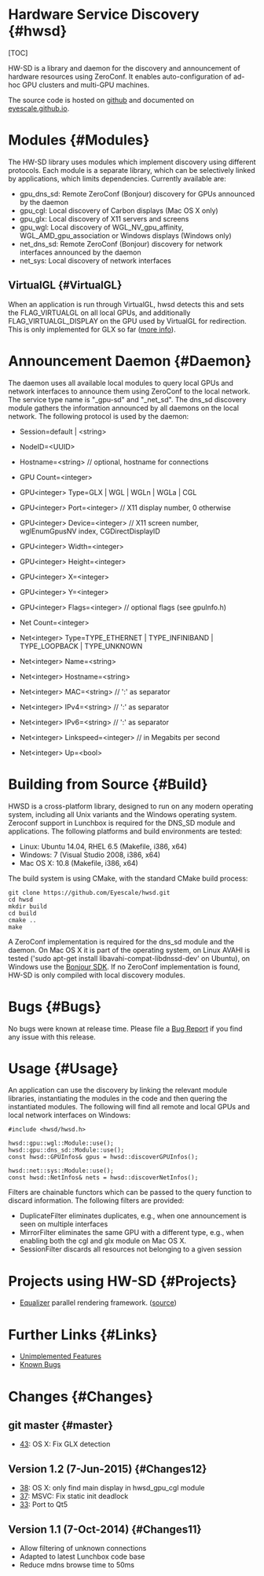 # Hardware Service Discovery {#hwsd}

[TOC]

HW-SD is a library and daemon for the discovery and announcement of
hardware resources using ZeroConf. It enables auto-configuration
of ad-hoc GPU clusters and multi-GPU machines.

The source code is hosted on
[github](https://github.com/Eyescale/hwsd) and documented on
[eyescale.github.io](https://eyescale.github.io/#hwsd).

# Modules {#Modules}

The HW-SD library uses modules which implement discovery using
different protocols. Each module is a separate library, which can be
selectively linked by applications, which limits dependencies. Currently
available are:

- gpu_dns_sd: Remote ZeroConf (Bonjour) discovery for GPUs announced by
  the daemon
- gpu_cgl: Local discovery of Carbon displays (Mac OS X only)
- gpu_glx: Local discovery of X11 servers and screens
- gpu_wgl: Local discovery of WGL_NV_gpu_affinity, WGL_AMD_gpu_association
  or Windows displays (Windows only)
- net_dns_sd: Remote ZeroConf (Bonjour) discovery for network interfaces
  announced by the daemon
- net_sys: Local discovery of network interfaces

## VirtualGL {#VirtualGL}

When an application is run through VirtualGL, hwsd detects this and
sets the FLAG\_VIRTUALGL on all local GPUs, and additionally
FLAG\_VIRTUALGL\_DISPLAY on the GPU used by VirtualGL for
redirection. This is only implemented for GLX so far
([more info](https://github.com/Eyescale/Equalizer/issues/67)).

# Announcement Daemon {#Daemon}

The daemon uses all available local modules to query local GPUs and
network interfaces to announce them using ZeroConf to the local
network. The service type name is "_gpu-sd" and "_net_sd". The dns_sd
discovery module gathers the information announced by all daemons on the
local network. The following protocol is used by the daemon:

* Session=default | &lt;string&gt;
* NodeID=&lt;UUID&gt;
* Hostname=&lt;string&gt; // optional, hostname for connections

* GPU Count=&lt;integer&gt;
* GPU&lt;integer&gt; Type=GLX | WGL | WGLn | WGLa | CGL
* GPU&lt;integer&gt; Port=&lt;integer&gt; // X11 display number, 0 otherwise
* GPU&lt;integer&gt; Device=&lt;integer&gt; // X11 screen number,
  wglEnumGpusNV index, CGDirectDisplayID
* GPU&lt;integer&gt; Width=&lt;integer&gt;
* GPU&lt;integer&gt; Height=&lt;integer&gt;
* GPU&lt;integer&gt; X=&lt;integer&gt;
* GPU&lt;integer&gt; Y=&lt;integer&gt;
* GPU&lt;integer&gt; Flags=&lt;integer&gt; // optional flags (see gpuInfo.h)

* Net Count=&lt;integer&gt;
* Net&lt;integer&gt; Type=TYPE_ETHERNET | TYPE_INFINIBAND | TYPE_LOOPBACK | TYPE_UNKNOWN
* Net&lt;integer&gt; Name=&lt;string&gt;
* Net&lt;integer&gt; Hostname=&lt;string&gt;
* Net&lt;integer&gt; MAC=&lt;string&gt; // ':' as separator
* Net&lt;integer&gt; IPv4=&lt;string&gt; // ':' as separator
* Net&lt;integer&gt; IPv6=&lt;string&gt; // ':' as separator
* Net&lt;integer&gt; Linkspeed=&lt;integer&gt; // in Megabits per second
* Net&lt;integer&gt; Up=&lt;bool&gt;

# Building from Source {#Build}

HWSD is a cross-platform library, designed to run on any modern
operating system, including all Unix variants and the Windows operating
system.  Zeroconf support in Lunchbox is required for the DNS_SD module
and applications. The following platforms and build environments are
tested:

* Linux: Ubuntu 14.04, RHEL 6.5 (Makefile, i386, x64)
* Windows: 7 (Visual Studio 2008, i386, x64)
* Mac OS X: 10.8 (Makefile, i386, x64)

The build system is using CMake, with the standard CMake build process:

    git clone https://github.com/Eyescale/hwsd.git
    cd hwsd
    mkdir build
    cd build
    cmake ..
    make

A ZeroConf implementation is required for the dns_sd module and the
daemon. On Mac OS X it is part of the operating system, on Linux AVAHI
is tested ('sudo apt-get install libavahi-compat-libdnssd-dev' on
Ubuntu), on Windows use the
[Bonjour SDK](https://developer.apple.com/downloads/index.action?q=Bonjour%20SDK%20for%20Windows).
If no ZeroConf implementation is found, HW-SD is only compiled with
local discovery modules.

# Bugs {#Bugs}

No bugs were known at release time. Please file a
[Bug Report](https://github.com/Eyescale/hwsd/issues)
if you find any issue with this release.

# Usage {#Usage}

An application can use the discovery by linking the relevant module
libraries, instantiating the modules in the code and then quering the
instantiated modules. The following will find all remote and local GPUs
and local network interfaces on Windows:

    #include <hwsd/hwsd.h>

    hwsd::gpu::wgl::Module::use();
    hwsd::gpu::dns_sd::Module::use();
    const hwsd::GPUInfos& gpus = hwsd::discoverGPUInfos();

    hwsd::net::sys::Module::use();
    const hwsd::NetInfos& nets = hwsd::discoverNetInfos();

Filters are chainable functors which can be passed to the query function
to discard information. The following filters are provided:

* DuplicateFilter eliminates duplicates, e.g., when one announcement is
  seen on multiple interfaces
* MirrorFilter eliminates the same GPU with a different type, e.g., when
  enabling both the cgl and glx module on Mac OS X.
* SessionFilter discards all resources not belonging to a given session

# Projects using HW-SD {#Projects}

* [Equalizer](http://www.equalizergraphics.com) parallel rendering
  framework. ([source](https://github.com/Eyescale/Equalizer/blob/master/libs/eq/server/config/resources.cpp#L61))

# Further Links {#Links}

* [Unimplemented Features](https://github.com/Eyescale/hwsd/issues?labels=Feature)
* [Known Bugs](https://github.com/Eyescale/hwsd/issues?labels=Bug)

# Changes {#Changes}

## git master {#master}

* [43](https://github.com/Eyescale/hwsd/pull/43): OS X: Fix GLX detection

## Version 1.2 (7-Jun-2015) {#Changes12}

* [38](https://github.com/Eyescale/hwsd/pull/38): OS X: only find main
  display in hwsd_gpu_cgl module
* [37](https://github.com/Eyescale/hwsd/pull/37): MSVC: Fix static init deadlock
* [33](https://github.com/Eyescale/hwsd/pull/33): Port to Qt5

## Version 1.1 (7-Oct-2014) {#Changes11}

* Allow filtering of unknown connections
* Adapted to latest Lunchbox code base
* Reduce mdns browse time to 50ms
